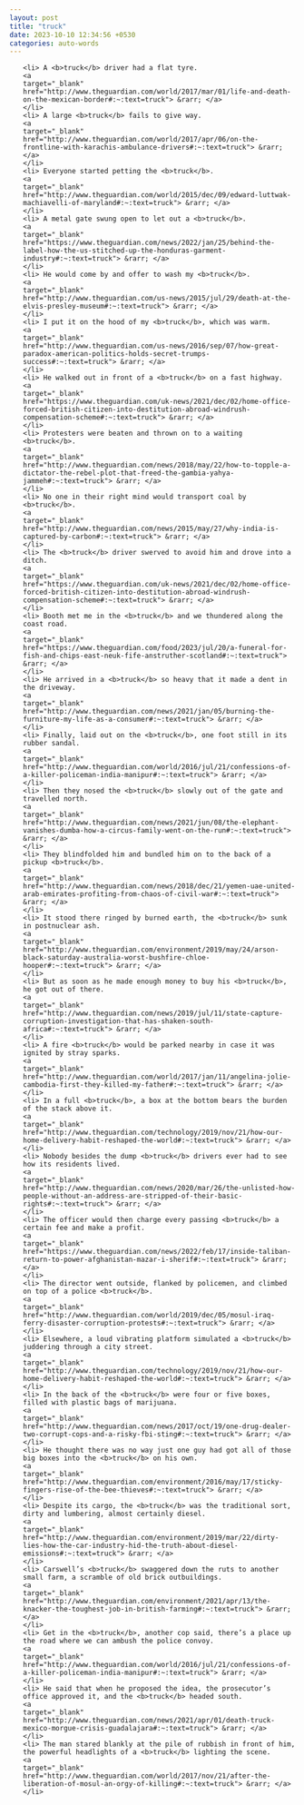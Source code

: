 ```yaml
---
layout: post
title: "truck"
date: 2023-10-10 12:34:56 +0530
categories: auto-words
---
```

<ol>

    <li> A <b>truck</b> driver had a flat tyre.
    <a 
    target="_blank" 
    href="http://www.theguardian.com/world/2017/mar/01/life-and-death-on-the-mexican-border#:~:text=truck"> &rarr; </a>
    </li>
    <li> A large <b>truck</b> fails to give way.
    <a 
    target="_blank" 
    href="http://www.theguardian.com/world/2017/apr/06/on-the-frontline-with-karachis-ambulance-drivers#:~:text=truck"> &rarr; </a>
    </li>
    <li> Everyone started petting the <b>truck</b>.
    <a 
    target="_blank" 
    href="http://www.theguardian.com/world/2015/dec/09/edward-luttwak-machiavelli-of-maryland#:~:text=truck"> &rarr; </a>
    </li>
    <li> A metal gate swung open to let out a <b>truck</b>.
    <a 
    target="_blank" 
    href="https://www.theguardian.com/news/2022/jan/25/behind-the-label-how-the-us-stitched-up-the-honduras-garment-industry#:~:text=truck"> &rarr; </a>
    </li>
    <li> He would come by and offer to wash my <b>truck</b>.
    <a 
    target="_blank" 
    href="http://www.theguardian.com/us-news/2015/jul/29/death-at-the-elvis-presley-museum#:~:text=truck"> &rarr; </a>
    </li>
    <li> I put it on the hood of my <b>truck</b>, which was warm.
    <a 
    target="_blank" 
    href="http://www.theguardian.com/us-news/2016/sep/07/how-great-paradox-american-politics-holds-secret-trumps-success#:~:text=truck"> &rarr; </a>
    </li>
    <li> He walked out in front of a <b>truck</b> on a fast highway.
    <a 
    target="_blank" 
    href="https://www.theguardian.com/uk-news/2021/dec/02/home-office-forced-british-citizen-into-destitution-abroad-windrush-compensation-scheme#:~:text=truck"> &rarr; </a>
    </li>
    <li> Protesters were beaten and thrown on to a waiting <b>truck</b>.
    <a 
    target="_blank" 
    href="http://www.theguardian.com/news/2018/may/22/how-to-topple-a-dictator-the-rebel-plot-that-freed-the-gambia-yahya-jammeh#:~:text=truck"> &rarr; </a>
    </li>
    <li> No one in their right mind would transport coal by <b>truck</b>.
    <a 
    target="_blank" 
    href="http://www.theguardian.com/news/2015/may/27/why-india-is-captured-by-carbon#:~:text=truck"> &rarr; </a>
    </li>
    <li> The <b>truck</b> driver swerved to avoid him and drove into a ditch.
    <a 
    target="_blank" 
    href="https://www.theguardian.com/uk-news/2021/dec/02/home-office-forced-british-citizen-into-destitution-abroad-windrush-compensation-scheme#:~:text=truck"> &rarr; </a>
    </li>
    <li> Booth met me in the <b>truck</b> and we thundered along the coast road.
    <a 
    target="_blank" 
    href="https://www.theguardian.com/food/2023/jul/20/a-funeral-for-fish-and-chips-east-neuk-fife-anstruther-scotland#:~:text=truck"> &rarr; </a>
    </li>
    <li> He arrived in a <b>truck</b> so heavy that it made a dent in the driveway.
    <a 
    target="_blank" 
    href="http://www.theguardian.com/news/2021/jan/05/burning-the-furniture-my-life-as-a-consumer#:~:text=truck"> &rarr; </a>
    </li>
    <li> Finally, laid out on the <b>truck</b>, one foot still in its rubber sandal.
    <a 
    target="_blank" 
    href="http://www.theguardian.com/world/2016/jul/21/confessions-of-a-killer-policeman-india-manipur#:~:text=truck"> &rarr; </a>
    </li>
    <li> Then they nosed the <b>truck</b> slowly out of the gate and travelled north.
    <a 
    target="_blank" 
    href="http://www.theguardian.com/news/2021/jun/08/the-elephant-vanishes-dumba-how-a-circus-family-went-on-the-run#:~:text=truck"> &rarr; </a>
    </li>
    <li> They blindfolded him and bundled him on to the back of a pickup <b>truck</b>.
    <a 
    target="_blank" 
    href="http://www.theguardian.com/news/2018/dec/21/yemen-uae-united-arab-emirates-profiting-from-chaos-of-civil-war#:~:text=truck"> &rarr; </a>
    </li>
    <li> It stood there ringed by burned earth, the <b>truck</b> sunk in postnuclear ash.
    <a 
    target="_blank" 
    href="http://www.theguardian.com/environment/2019/may/24/arson-black-saturday-australia-worst-bushfire-chloe-hooper#:~:text=truck"> &rarr; </a>
    </li>
    <li> But as soon as he made enough money to buy his <b>truck</b>, he got out of there.
    <a 
    target="_blank" 
    href="http://www.theguardian.com/news/2019/jul/11/state-capture-corruption-investigation-that-has-shaken-south-africa#:~:text=truck"> &rarr; </a>
    </li>
    <li> A fire <b>truck</b> would be parked nearby in case it was ignited by stray sparks.
    <a 
    target="_blank" 
    href="http://www.theguardian.com/world/2017/jan/11/angelina-jolie-cambodia-first-they-killed-my-father#:~:text=truck"> &rarr; </a>
    </li>
    <li> In a full <b>truck</b>, a box at the bottom bears the burden of the stack above it.
    <a 
    target="_blank" 
    href="http://www.theguardian.com/technology/2019/nov/21/how-our-home-delivery-habit-reshaped-the-world#:~:text=truck"> &rarr; </a>
    </li>
    <li> Nobody besides the dump <b>truck</b> drivers ever had to see how its residents lived.
    <a 
    target="_blank" 
    href="http://www.theguardian.com/news/2020/mar/26/the-unlisted-how-people-without-an-address-are-stripped-of-their-basic-rights#:~:text=truck"> &rarr; </a>
    </li>
    <li> The officer would then charge every passing <b>truck</b> a certain fee and make a profit.
    <a 
    target="_blank" 
    href="https://www.theguardian.com/news/2022/feb/17/inside-taliban-return-to-power-afghanistan-mazar-i-sherif#:~:text=truck"> &rarr; </a>
    </li>
    <li> The director went outside, flanked by policemen, and climbed on top of a police <b>truck</b>.
    <a 
    target="_blank" 
    href="http://www.theguardian.com/world/2019/dec/05/mosul-iraq-ferry-disaster-corruption-protests#:~:text=truck"> &rarr; </a>
    </li>
    <li> Elsewhere, a loud vibrating platform simulated a <b>truck</b> juddering through a city street.
    <a 
    target="_blank" 
    href="http://www.theguardian.com/technology/2019/nov/21/how-our-home-delivery-habit-reshaped-the-world#:~:text=truck"> &rarr; </a>
    </li>
    <li> In the back of the <b>truck</b> were four or five boxes, filled with plastic bags of marijuana.
    <a 
    target="_blank" 
    href="http://www.theguardian.com/news/2017/oct/19/one-drug-dealer-two-corrupt-cops-and-a-risky-fbi-sting#:~:text=truck"> &rarr; </a>
    </li>
    <li> He thought there was no way just one guy had got all of those big boxes into the <b>truck</b> on his own.
    <a 
    target="_blank" 
    href="http://www.theguardian.com/environment/2016/may/17/sticky-fingers-rise-of-the-bee-thieves#:~:text=truck"> &rarr; </a>
    </li>
    <li> Despite its cargo, the <b>truck</b> was the traditional sort, dirty and lumbering, almost certainly diesel.
    <a 
    target="_blank" 
    href="http://www.theguardian.com/environment/2019/mar/22/dirty-lies-how-the-car-industry-hid-the-truth-about-diesel-emissions#:~:text=truck"> &rarr; </a>
    </li>
    <li> Carswell’s <b>truck</b> swaggered down the ruts to another small farm, a scramble of old brick outbuildings.
    <a 
    target="_blank" 
    href="http://www.theguardian.com/environment/2021/apr/13/the-knacker-the-toughest-job-in-british-farming#:~:text=truck"> &rarr; </a>
    </li>
    <li> Get in the <b>truck</b>, another cop said, there’s a place up the road where we can ambush the police convoy.
    <a 
    target="_blank" 
    href="http://www.theguardian.com/world/2016/jul/21/confessions-of-a-killer-policeman-india-manipur#:~:text=truck"> &rarr; </a>
    </li>
    <li> He said that when he proposed the idea, the prosecutor’s office approved it, and the <b>truck</b> headed south.
    <a 
    target="_blank" 
    href="http://www.theguardian.com/news/2021/apr/01/death-truck-mexico-morgue-crisis-guadalajara#:~:text=truck"> &rarr; </a>
    </li>
    <li> The man stared blankly at the pile of rubbish in front of him, the powerful headlights of a <b>truck</b> lighting the scene.
    <a 
    target="_blank" 
    href="http://www.theguardian.com/world/2017/nov/21/after-the-liberation-of-mosul-an-orgy-of-killing#:~:text=truck"> &rarr; </a>
    </li>